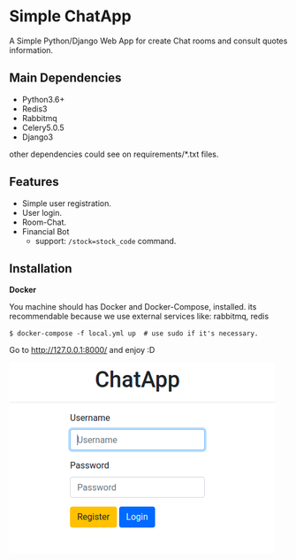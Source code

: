 # Simple ChatApp

A Simple Python/Django Web App for create Chat rooms and consult quotes information.

## Main Dependencies

* Python3.6+
* Redis3
* Rabbitmq
* Celery5.0.5
* Django3 

other dependencies could see on requirements/*.txt files.

## Features

* Simple user registration.
* User login.
* Room-Chat.
* Financial Bot
    - support: `/stock=stock_code` command.


## Installation

**Docker**

You machine should has Docker and Docker-Compose, installed.
its recommendable because we use external services like: rabbitmq, redis

```shell script
$ docker-compose -f local.yml up  # use sudo if it's necessary.
```

Go to http://127.0.0.1:8000/ and enjoy :D

![alt-text](data/initial_page.png)

